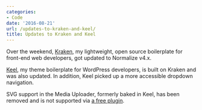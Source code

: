 ```yaml
---
categories:
- Code
date: '2016-08-21'
url: /updates-to-kraken-and-keel/
title: Updates to Kraken and Keel
---
```


Over the weekend, [Kraken](https://cferdinandi.github.io/kraken/), my lightweight, open source boilerplate for front-end web developers, got updated to Normalize v4.x.

[Keel](https://keel.gomakethings.com/), my theme boilerplate for WordPress developers, is built on Kraken and was also updated. In addition, Keel picked up a more accessible dropdown navigation.

SVG support in the Media Uploader, formerly baked in Keel, has been removed and is not supported via [a free plugin](https://github.com/cferdinandi/wordpress-svg).